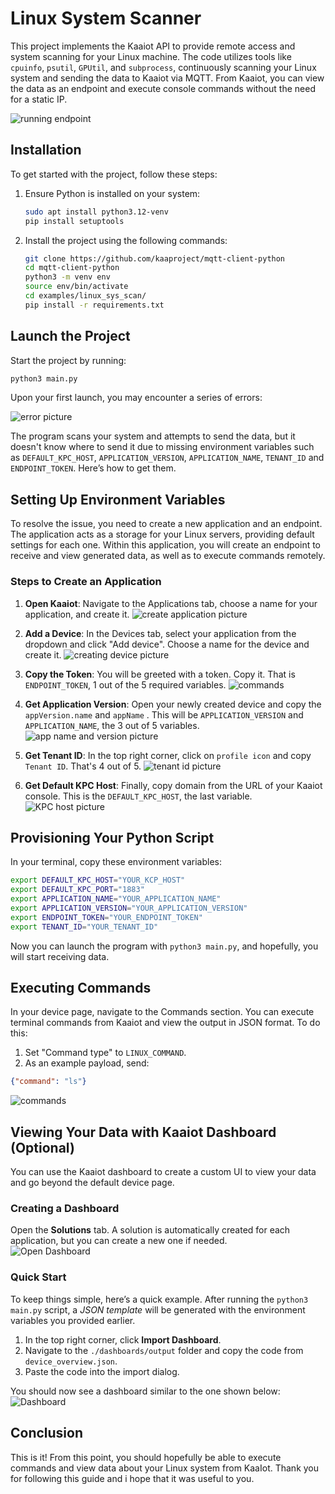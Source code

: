 # Linux System Scanner

This project implements the Kaaiot API to provide remote access and system scanning for your Linux machine. The code utilizes tools like `cpuinfo`, `psutil`, `GPUtil`, and `subprocess`, continuously scanning your Linux system and sending the data to Kaaiot via MQTT. From Kaaiot, you can view the data as an endpoint and execute console commands without the need for a static IP.

![running endpoint](./imgs/running_endpoint.png)


## Installation

To get started with the project, follow these steps:

1. Ensure Python is installed on your system:

   ```bash
   sudo apt install python3.12-venv
   pip install setuptools
   ```

2. Install the project using the following commands:

   ```bash
   git clone https://github.com/kaaproject/mqtt-client-python
   cd mqtt-client-python
   python3 -m venv env
   source env/bin/activate
   cd examples/linux_sys_scan/
   pip install -r requirements.txt
   ```

## Launch the Project

Start the project by running:

```bash
python3 main.py
```

Upon your first launch, you may encounter a series of errors:

![error picture](./imgs/env_vars_not_found.png)

The program scans your system and attempts to send the data, but it doesn't know where to send it due to missing environment variables such as `DEFAULT_KPC_HOST`, `APPLICATION_VERSION`, `APPLICATION_NAME`, `TENANT_ID` and `ENDPOINT_TOKEN`. Here’s how to get them.


## Setting Up Environment Variables

To resolve the issue, you need to create a new application and an endpoint. The application acts as a storage for your Linux servers, providing default settings for each one. Within this application, you will create an endpoint to receive and view generated data, as well as to execute commands remotely.

### Steps to Create an Application

1. **Open Kaaiot**: Navigate to the Applications tab, choose a name for your application, and create it.
   ![create application picture](./imgs/add_app.png)

2. **Add a Device**: In the Devices tab, select your application from the dropdown and click "Add device". Choose a name for the device and create it.
   ![creating device picture](./imgs/add_device.png)

3. **Copy the Token**: You will be greeted with a token. Copy it. That is `ENDPOINT_TOKEN`, 1 out of the 5 required variables.
   ![commands](./imgs/token.png)

4. **Get Application Version**: Open your newly created device and copy the `appVersion.name` and `appName` . This will be `APPLICATION_VERSION` and `APPLICATION_NAME`, the 3 out of 5 variables.
   ![app name and version picture](./imgs/app_name_version.png)

5. **Get Tenant ID**: In the top right corner, click on `profile icon` and copy `Tenant ID`. That's 4 out of 5.
   ![tenant id picture](./imgs/tenant_id.png)

6. **Get Default KPC Host**: Finally, copy domain from the URL of your Kaaiot console. This is the `DEFAULT_KPC_HOST`, the last variable.
   ![KPC host picture](./imgs/kpc_host.png)


## Provisioning Your Python Script

In your terminal, copy these environment variables:

```bash
export DEFAULT_KPC_HOST="YOUR_KCP_HOST"
export DEFAULT_KPC_PORT="1883"
export APPLICATION_NAME="YOUR_APPLICATION_NAME"
export APPLICATION_VERSION="YOUR_APPLICATION_VERSION"
export ENDPOINT_TOKEN="YOUR_ENDPOINT_TOKEN"
export TENANT_ID="YOUR_TENANT_ID"
```

Now you can launch the program with `python3 main.py`, and hopefully, you will start receiving data.


## Executing Commands

In your device page, navigate to the Commands section. You can execute terminal commands from Kaaiot and view the output in JSON format. To do this:

1. Set "Command type" to `LINUX_COMMAND`.
2. As an example payload, send:

```json
{"command": "ls"}
```

![commands](./imgs/commands.png)


## Viewing Your Data with Kaaiot Dashboard (Optional)

You can use the Kaaiot dashboard to create a custom UI to view your data and go beyond the default device page.

### Creating a Dashboard

Open the **Solutions** tab. A solution is automatically created for each application, but you can create a new one if needed.  
   ![Open Dashboard](./imgs/open_dashboard.png)

### Quick Start

To keep things simple, here’s a quick example. After running the `python3 main.py` script, a *JSON template* will be generated with the environment variables you provided earlier. 

1. In the top right corner, click **Import Dashboard**.
2. Navigate to the `./dashboards/output` folder and copy the code from `device_overview.json`.
3. Paste the code into the import dialog.

You should now see a dashboard similar to the one shown below:  
![Dashboard](./imgs/dashboard.png)


## Conclusion
This is it! From this point, you should hopefully be able to execute commands and view data about your Linux system from KaaIot. Thank you for following this guide and i hope that it was useful to you.